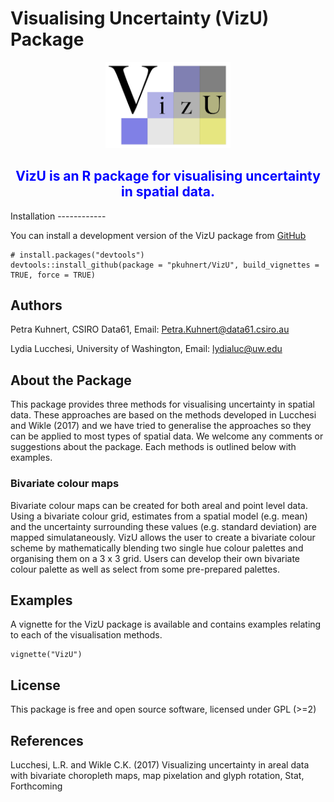 
<!-- README.md is generated from README.Rmd. Please edit that file -->
Visualising Uncertainty (VizU) Package
======================================

<center>
<img src="docs/logo.png" width="200px" />
</center>
<center>
<span style="color:blue">
<h2>
VizU is an R package for visualising uncertainty in spatial data.
</h2>
</span>
</center>
Installation
------------

You can install a development version of the VizU package from [GitHub](https://github.com/pkuhnert/VizU)

    # install.packages("devtools")
    devtools::install_github(package = "pkuhnert/VizU", build_vignettes = TRUE, force = TRUE)

Authors
-------

Petra Kuhnert, CSIRO Data61, Email: <Petra.Kuhnert@data61.csiro.au>

Lydia Lucchesi, University of Washington, Email: <lydialuc@uw.edu>

About the Package
-----------------

This package provides three methods for visualising uncertainty in spatial data. These approaches are based on the methods developed in Lucchesi and Wikle (2017) and we have tried to generalise the approaches so they can be applied to most types of spatial data. We welcome any comments or suggestions about the package. Each methods is outlined below with examples.

### Bivariate colour maps

Bivariate colour maps can be created for both areal and point level data. Using a bivariate colour grid, estimates from a spatial model (e.g. mean) and the uncertainty surrounding these values (e.g. standard deviation) are mapped simulataneously. VizU allows the user to create a bivariate colour scheme by mathematically blending two single hue colour palettes and organising them on a 3 x 3 grid. Users can develop their own bivariate colour palette as well as select from some pre-prepared palettes.

Examples
--------

A vignette for the VizU package is available and contains examples relating to each of the visualisation methods.

    vignette("VizU")

License
-------

This package is free and open source software, licensed under GPL (&gt;=2)

References
----------

Lucchesi, L.R. and Wikle C.K. (2017) Visualizing uncertainty in areal data with bivariate choropleth maps, map pixelation and glyph rotation, Stat, Forthcoming
